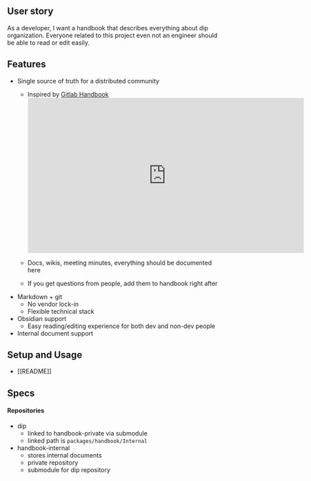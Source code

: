 ## User story
As a developer, I want a handbook that describes everything about dip organization. Everyone related to this project even not an engineer should be able to read or edit easily.

## Features
- Single source of truth for a distributed community
  - Inspired by [Gitlab Handbook](https://about.gitlab.com/handbook/)
	  <span>
		  <iframe id="ytplayer" type="text/html" width="640" height="360"
	  src="https://www.youtube.com/embed/3HHyjAV3hYE?origin=http://example.com"
	  frameborder="0"></iframe>
	  </span>
	  
  - Docs, wikis, meeting minutes, everything should be documented here
  - If you get questions from people, add them to handbook right after
- Markdown + git
  - No vendor lock-in
  - Flexible technical stack
- Obsidian support
  - Easy reading/editing experience for both dev and non-dev people
- Internal document support

## Setup and Usage
  -  [[README]]

## Specs

#### Repositories
- dip
	- linked to handbook-private via submodule 
	- linked path is `packages/handbook/Internal`
- handbook-internal
	- stores internal documents
	- private repository
	- submodule for dip repository